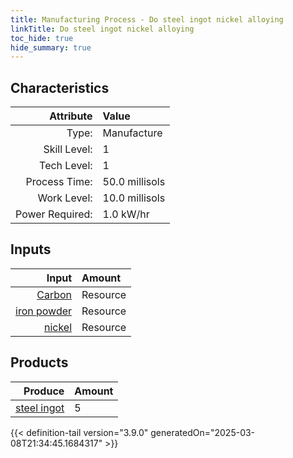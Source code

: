 ```yaml
---
title: Manufacturing Process - Do steel ingot nickel alloying
linkTitle: Do steel ingot nickel alloying
toc_hide: true
hide_summary: true
---
```

<!-- This is generated by the MarsSim HelpGenertor, do not edit. -->


## Characteristics

| Attribute      | Value |
|--------:|:------|
|Type:|Manufacture|
|Skill Level:|1|
|Tech Level:|1|
|Process Time:|50.0 millisols|
|Work Level:|10.0 millisols|
|Power Required:|1.0 kW/hr|

## Inputs

| Input      | Amount |
|--------:|:------|
|[Carbon](/docs/definitions/resource/carbon)|Resource|0.3 kg|
|[iron powder](/docs/definitions/resource/iron-powder)|Resource|22.5 kg|
|[nickel](/docs/definitions/resource/nickel)|Resource|2.5 kg|

## Products


| Produce      | Amount |
|--------:|:------|
|[steel ingot](/docs/definitions/part/steel-ingot)|5|



{{< definition-tail version="3.9.0" generatedOn="2025-03-08T21:34:45.1684317" >}}



